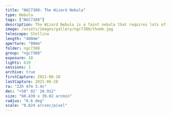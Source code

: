 ```yaml
---
title: "NGC7380: The Wizard Nebula"
type: Nebula
tags: ["NGC7380"]
description: The Wizard Nebula is a faint nebula that requires lots of exposures and possibly a filter to see. It surrounds a young cluster of stars.
image: /assets/images/gallery/ngc7380/thumb.jpg
telescope: Stellina
length: "400mm"
aperture: "80mm"
folder: ngc7380
group: "ngc7380"
exposure: 10
lights: 619 
sessions: 1
archive: true
firstCapture: 2021-06-28 
lastCapture: 2021-06-28
ra: "22h 47m 3.4s"
dec: "+58° 02' 20.912"
size: "60.439 x 39.02 arcmin"
radius: "0.6 deg"
scale: "0.824 arcsec/pixel"
---
```

